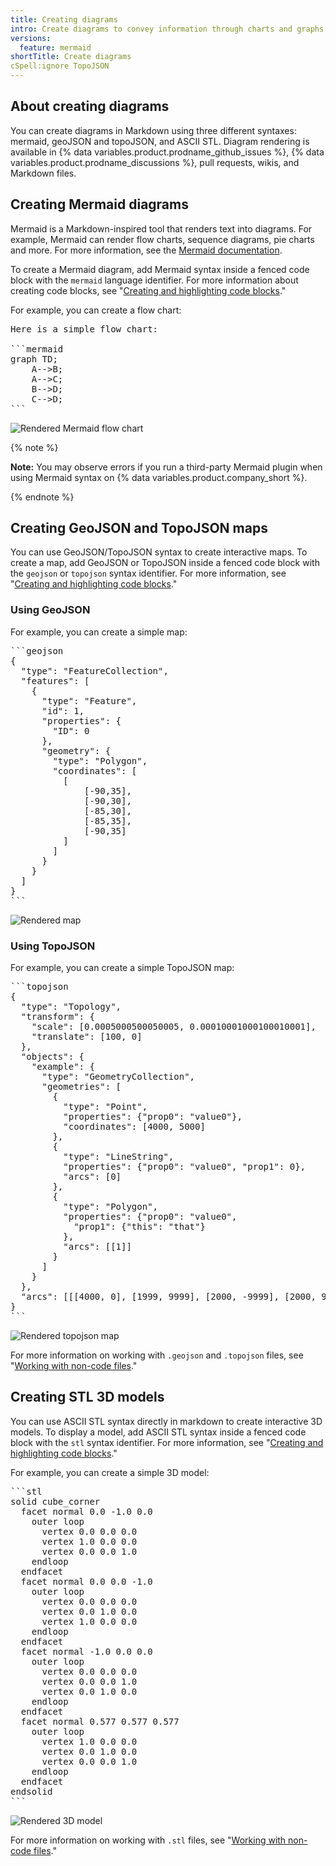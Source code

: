 ```yaml
---
title: Creating diagrams
intro: Create diagrams to convey information through charts and graphs
versions:
  feature: mermaid
shortTitle: Create diagrams
cSpell:ignore TopoJSON
---
```


## About creating diagrams

You can create diagrams in Markdown using three different syntaxes: mermaid, geoJSON and topoJSON, and ASCII STL. Diagram rendering is available in {% data variables.product.prodname_github_issues %}, {% data variables.product.prodname_discussions %}, pull requests, wikis, and Markdown files.

## Creating Mermaid diagrams

Mermaid is a Markdown-inspired tool that renders text into diagrams. For example, Mermaid can render flow charts, sequence diagrams, pie charts and more. For more information, see the [Mermaid documentation](https://mermaid-js.github.io/mermaid/#/).

To create a Mermaid diagram, add Mermaid syntax inside a fenced code block with the `mermaid` language identifier. For more information about creating code blocks, see "[Creating and highlighting code blocks](/get-started/writing-on-github/working-with-advanced-formatting/creating-and-highlighting-code-blocks)."

For example, you can create a flow chart:

<pre>
Here is a simple flow chart:

```mermaid
graph TD;
    A-->B;
    A-->C;
    B-->D;
    C-->D;
```
</pre>

![Rendered Mermaid flow chart](/assets/images/help/writing/mermaid-flow-chart.png)

{% note %}

**Note:** You may observe errors if you run a third-party Mermaid plugin when using Mermaid syntax on {% data variables.product.company_short %}.

{% endnote %}

## Creating GeoJSON and TopoJSON maps

You can use GeoJSON/TopoJSON syntax to create interactive maps. To create a map, add GeoJSON or TopoJSON inside a fenced code block with the `geojson` or `topojson` syntax identifier. For more information, see "[Creating and highlighting code blocks](/get-started/writing-on-github/working-with-advanced-formatting/creating-and-highlighting-code-blocks)."

### Using GeoJSON

For example, you can create a simple map:

<pre>
```geojson
{
  "type": "FeatureCollection",
  "features": [
    {
      "type": "Feature",
      "id": 1,
      "properties": {
        "ID": 0
      },
      "geometry": {
        "type": "Polygon",
        "coordinates": [
          [
              [-90,35],
              [-90,30],
              [-85,30],
              [-85,35],
              [-90,35]
          ]
        ]
      }
    }
  ]
}
```
</pre>

![Rendered map](/assets/images/help/writing/fenced-geojson-rendered-map.png)

### Using TopoJSON

For example, you can create a simple TopoJSON map:

<pre>
```topojson
{
  "type": "Topology",
  "transform": {
    "scale": [0.0005000500050005, 0.00010001000100010001],
    "translate": [100, 0]
  },
  "objects": {
    "example": {
      "type": "GeometryCollection",
      "geometries": [
        {
          "type": "Point",
          "properties": {"prop0": "value0"},
          "coordinates": [4000, 5000]
        },
        {
          "type": "LineString",
          "properties": {"prop0": "value0", "prop1": 0},
          "arcs": [0]
        },
        {
          "type": "Polygon",
          "properties": {"prop0": "value0",
            "prop1": {"this": "that"}
          },
          "arcs": [[1]]
        }
      ]
    }
  },
  "arcs": [[[4000, 0], [1999, 9999], [2000, -9999], [2000, 9999]],[[0, 0], [0, 9999], [2000, 0], [0, -9999], [-2000, 0]]]
}
```
</pre>

![Rendered topojson map](/assets/images/help/writing/fenced-topojson-rendered-map.png)

For more information on working with `.geojson` and `.topojson` files, see "[Working with non-code files](/repositories/working-with-files/using-files/working-with-non-code-files#mapping-geojson-files-on-github)."


## Creating STL 3D models

You can use ASCII STL syntax directly in markdown to create interactive 3D models. To display a model, add ASCII STL syntax inside a fenced code block with the `stl` syntax identifier. For more information, see "[Creating and highlighting code blocks](/get-started/writing-on-github/working-with-advanced-formatting/creating-and-highlighting-code-blocks)."

For example, you can create a simple 3D model:

<pre>
```stl
solid cube_corner
  facet normal 0.0 -1.0 0.0
    outer loop
      vertex 0.0 0.0 0.0
      vertex 1.0 0.0 0.0
      vertex 0.0 0.0 1.0
    endloop
  endfacet
  facet normal 0.0 0.0 -1.0
    outer loop
      vertex 0.0 0.0 0.0
      vertex 0.0 1.0 0.0
      vertex 1.0 0.0 0.0
    endloop
  endfacet
  facet normal -1.0 0.0 0.0
    outer loop
      vertex 0.0 0.0 0.0
      vertex 0.0 0.0 1.0
      vertex 0.0 1.0 0.0
    endloop
  endfacet
  facet normal 0.577 0.577 0.577
    outer loop
      vertex 1.0 0.0 0.0
      vertex 0.0 1.0 0.0
      vertex 0.0 0.0 1.0
    endloop
  endfacet
endsolid
```
</pre>

![Rendered 3D model](/assets/images/help/writing/fenced-stl-rendered-object.png)

For more information on working with `.stl` files, see "[Working with non-code files](/repositories/working-with-files/using-files/working-with-non-code-files#3d-file-viewer)."

